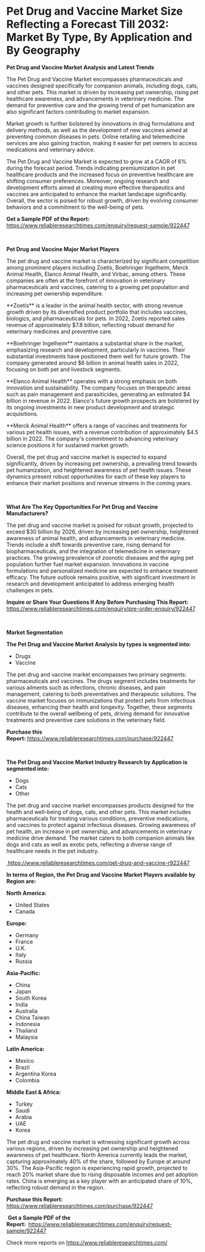 <p><h1>Pet Drug and Vaccine Market Size Reflecting a Forecast Till 2032: Market By Type, By Application and By Geography</h1></p><p><strong>Pet Drug and Vaccine Market Analysis and Latest Trends</strong></p>
<p><p>The Pet Drug and Vaccine Market encompasses pharmaceuticals and vaccines designed specifically for companion animals, including dogs, cats, and other pets. This market is driven by increasing pet ownership, rising pet healthcare awareness, and advancements in veterinary medicine. The demand for preventive care and the growing trend of pet humanization are also significant factors contributing to market expansion.</p><p>Market growth is further bolstered by innovations in drug formulations and delivery methods, as well as the development of new vaccines aimed at preventing common diseases in pets. Online retailing and telemedicine services are also gaining traction, making it easier for pet owners to access medications and veterinary advice.</p><p>The Pet Drug and Vaccine Market is expected to grow at a CAGR of 6% during the forecast period. Trends indicating premiumization in pet healthcare products and the increased focus on preventive healthcare are shifting consumer preferences. Moreover, ongoing research and development efforts aimed at creating more effective therapeutics and vaccines are anticipated to enhance the market landscape significantly. Overall, the sector is poised for robust growth, driven by evolving consumer behaviors and a commitment to the well-being of pets.</p></p>
<p><strong>Get a Sample PDF of the Report:&nbsp;</strong> <a href="https://www.reliableresearchtimes.com/enquiry/request-sample/922447?utm_campaign=2196&utm_medium=2&utm_source=Github&utm_content=ia&utm_term=07032025&utm_id=pet-drug-and-vaccine">https://www.reliableresearchtimes.com/enquiry/request-sample/922447</a></p>
<p>&nbsp;</p>
<p><strong>Pet Drug and Vaccine Major Market Players</strong></p>
<p><p>The pet drug and vaccine market is characterized by significant competition among prominent players including Zoetis, Boehringer Ingelheim, Merck Animal Health, Elanco Animal Health, and Virbac, among others. These companies are often at the forefront of innovation in veterinary pharmaceuticals and vaccines, catering to a growing pet population and increasing pet ownership expenditure.</p><p>**Zoetis** is a leader in the animal health sector, with strong revenue growth driven by its diversified product portfolio that includes vaccines, biologics, and pharmaceuticals for pets. In 2022, Zoetis reported sales revenue of approximately $7.8 billion, reflecting robust demand for veterinary medicines and preventive care.</p><p>**Boehringer Ingelheim** maintains a substantial share in the market, emphasizing research and development, particularly in vaccines. Their substantial investments have positioned them well for future growth. The company generated around $6 billion in animal health sales in 2022, focusing on both pet and livestock segments.</p><p>**Elanco Animal Health** operates with a strong emphasis on both innovation and sustainability. The company focuses on therapeutic areas such as pain management and parasiticides, generating an estimated $4 billion in revenue in 2022. Elanco's future growth prospects are bolstered by its ongoing investments in new product development and strategic acquisitions.</p><p>**Merck Animal Health** offers a range of vaccines and treatments for various pet health issues, with a revenue contribution of approximately $4.5 billion in 2022. The company's commitment to advancing veterinary science positions it for sustained market growth.</p><p>Overall, the pet drug and vaccine market is expected to expand significantly, driven by increasing pet ownership, a prevailing trend towards pet humanization, and heightened awareness of pet health issues. These dynamics present robust opportunities for each of these key players to enhance their market positions and revenue streams in the coming years.</p></p>
<p>&nbsp;</p>
<p><strong>What Are The Key Opportunities For Pet Drug and Vaccine Manufacturers?</strong></p>
<p><p>The pet drug and vaccine market is poised for robust growth, projected to exceed $30 billion by 2026, driven by increasing pet ownership, heightened awareness of animal health, and advancements in veterinary medicine. Trends include a shift towards preventive care, rising demand for biopharmaceuticals, and the integration of telemedicine in veterinary practices. The growing prevalence of zoonotic diseases and the aging pet population further fuel market expansion. Innovations in vaccine formulations and personalized medicine are expected to enhance treatment efficacy. The future outlook remains positive, with significant investment in research and development anticipated to address emerging health challenges in pets.</p></p>
<p><strong>Inquire or Share Your Questions If Any Before Purchasing This Report:</strong> <a href="https://www.reliableresearchtimes.com/enquiry/pre-order-enquiry/922447?utm_campaign=2196&utm_medium=2&utm_source=Github&utm_content=ia&utm_term=07032025&utm_id=pet-drug-and-vaccine">https://www.reliableresearchtimes.com/enquiry/pre-order-enquiry/922447</a></p>
<p>&nbsp;</p>
<p><strong>Market Segmentation</strong></p>
<p><strong>The Pet Drug and Vaccine Market Analysis by types is segmented into:</strong></p>
<p><ul><li>Drugs</li><li>Vaccine</li></ul></p>
<p><p>The pet drug and vaccine market encompasses two primary segments: pharmaceuticals and vaccines. The drugs segment includes treatments for various ailments such as infections, chronic diseases, and pain management, catering to both preventatives and therapeutic solutions. The vaccine market focuses on immunizations that protect pets from infectious diseases, enhancing their health and longevity. Together, these segments contribute to the overall wellbeing of pets, driving demand for innovative treatments and preventive care solutions in the veterinary field.</p></p>
<p><strong>Purchase this Report:&nbsp;</strong><a href="https://www.reliableresearchtimes.com/purchase/922447?utm_campaign=2196&utm_medium=2&utm_source=Github&utm_content=ia&utm_term=07032025&utm_id=pet-drug-and-vaccine">https://www.reliableresearchtimes.com/purchase/922447</a></p>
<p>&nbsp;</p>
<p><strong>The Pet Drug and Vaccine Market Industry Research by Application is segmented into:</strong></p>
<p><ul><li>Dogs</li><li>Cats</li><li>Other</li></ul></p>
<p><p>The pet drug and vaccine market encompasses products designed for the health and well-being of dogs, cats, and other pets. This market includes pharmaceuticals for treating various conditions, preventive medications, and vaccines to protect against infectious diseases. Growing awareness of pet health, an increase in pet ownership, and advancements in veterinary medicine drive demand. The market caters to both companion animals like dogs and cats as well as exotic pets, reflecting a diverse range of healthcare needs in the pet industry.</p></p>
<p><a href="https://www.reliableresearchtimes.com/pet-drug-and-vaccine-r922447?utm_campaign=2196&utm_medium=2&utm_source=Github&utm_content=ia&utm_term=07032025&utm_id=pet-drug-and-vaccine">&nbsp;https://www.reliableresearchtimes.com/pet-drug-and-vaccine-r922447</a></p>
<p><strong>In terms of Region, the Pet Drug and Vaccine Market Players available by Region are:</strong></p>
<p>
    <p> <strong> North America: </strong>
        <ul>
            <li>United States</li>
            <li>Canada</li>
        </ul>
        </p> 
    <p> <strong> Europe: </strong>
        <ul>
            <li>Germany</li>
            <li>France</li>
            <li>U.K.</li>
            <li>Italy</li>
            <li>Russia</li>
        </ul>
        </p> 
    <p> <strong> Asia-Pacific: </strong>
        <ul>
            <li>China</li>
            <li>Japan</li>
            <li>South Korea</li>
            <li>India</li>
            <li>Australia</li>
            <li>China Taiwan</li>
            <li>Indonesia</li>
            <li>Thailand</li>
            <li>Malaysia</li>
        </ul>
        </p> 
    <p> <strong> Latin America: </strong>
        <ul>
            <li>Mexico</li>
            <li>Brazil</li>
            <li>Argentina Korea</li>
            <li>Colombia</li>
        </ul>
        </p> 
    <p> <strong> Middle East & Africa: </strong>
        <ul>
            <li>Turkey</li>
            <li>Saudi</li>
            <li>Arabia</li>
            <li>UAE</li>
            <li>Korea</li>
        </ul>
    </p>
    </p>
<p><p>The pet drug and vaccine market is witnessing significant growth across various regions, driven by increasing pet ownership and heightened awareness of pet healthcare. North America currently leads the market, capturing approximately 40% of the share, followed by Europe at around 30%. The Asia-Pacific region is experiencing rapid growth, projected to reach 20% market share due to rising disposable incomes and pet adoption rates. China is emerging as a key player with an anticipated share of 10%, reflecting robust demand in the region.</p></p>
<p><strong>Purchase this Report: </strong><a href="https://www.reliableresearchtimes.com/purchase/922447?utm_campaign=2196&utm_medium=2&utm_source=Github&utm_content=ia&utm_term=07032025&utm_id=pet-drug-and-vaccine">https://www.reliableresearchtimes.com/purchase/922447</a></p>
<p>&nbsp;<strong>Get a Sample PDF of the Report:&nbsp;&nbsp;</strong><a href="https://www.reliableresearchtimes.com/enquiry/request-sample/922447?utm_campaign=2196&utm_medium=2&utm_source=Github&utm_content=ia&utm_term=07032025&utm_id=pet-drug-and-vaccine">https://www.reliableresearchtimes.com/enquiry/request-sample/922447</a></p>
<p><strong></strong></p>
<p>Check more reports on <a href="https://www.reliableresearchtimes.com/?utm_campaign=2196&utm_medium=2&utm_source=Github&utm_content=ia&utm_term=07032025&utm_id=pet-drug-and-vaccine">https://www.reliableresearchtimes.com/</a></p>